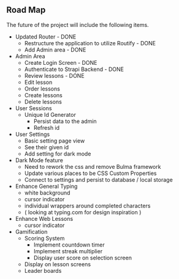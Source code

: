 ## Road Map

The future of the project will include the following items.

* Updated Router - DONE
  * Restructure the application to utilize Routify - DONE
  * Add Admin area - DONE
* Admin Area
  * Create Login Screen - DONE
  * Authenticate to Strapi Backend - DONE
  * Review lessons - DONE
  * Edit lesson
  * Order lessons
  * Create lessons
  * Delete lessons
* User Sessions
  * Unique Id Generator
    * Persist data to the admin
    * Refresh id
* User Settings
  * Basic setting page view
  * See their given id
  * Add setting for dark mode
* Dark Mode feature
  * Need to rework the css and remove Bulma framework
  * Update various places to be CSS Custom Properties
  * Connect to settings and persist to database / local storage
* Enhance General Typing
  * white background
  * cursor indicator
  * individual wrappers around completed characters
  * ( looking at typing.com for design inspiration )
* Enhance Web Lessons
  * cursor indicator
* Gamification
  * Scoring System
    * Implement countdown timer
    * Implement streak multiplier
    * Display user score on selection screen
  * Display on lesson screens
  * Leader boards
